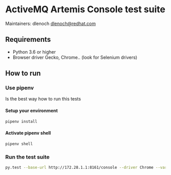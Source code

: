 # ActiveMQ Artemis Console test suite

Maintainers: dlenoch <dlenoch@redhat.com>

## Requirements

- Python 3.6 or higher
- Browser driver Gecko, Chrome.. (look for Selenium drivers) 

## How to run

### Use pipenv
Is the best way how to run this tests

#### Setup your environment
```bash
pipenv install
```

#### Activate pipenv shell
```bash
pipenv shell
```

### Run the test suite
```bash
py.test --base-url http://172.28.1.1:8161/console --driver Chrome --variables settings.json
```